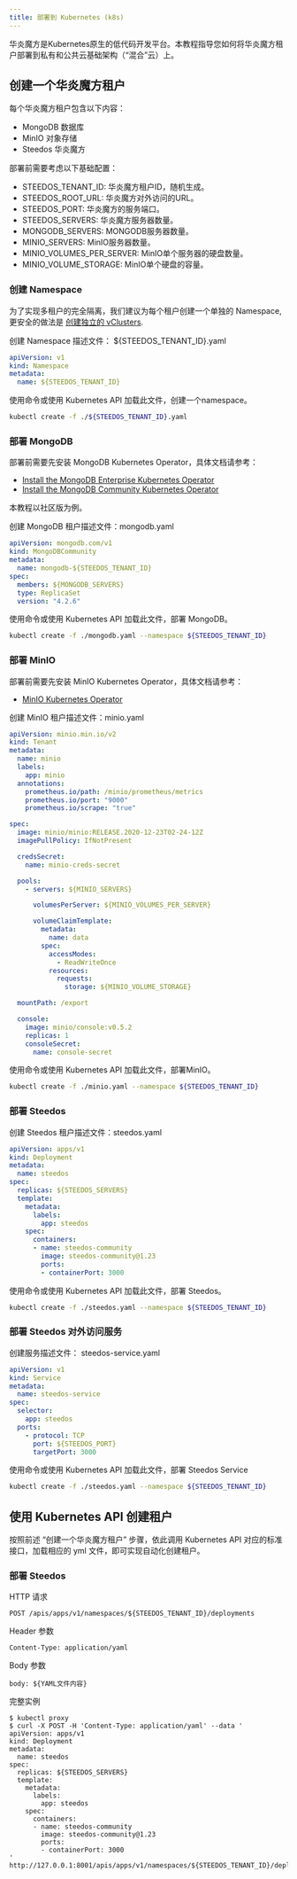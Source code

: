 ```yaml
---
title: 部署到 Kubernetes (k8s)
---
```


华炎魔方是Kubernetes原生的低代码开发平台。本教程指导您如何将华炎魔方租户部署到私有和公共云基础架构（“混合”云）上。

## 创建一个华炎魔方租户

每个华炎魔方租户包含以下内容：

- MongoDB 数据库
- MinIO 对象存储
- Steedos 华炎魔方

部署前需要考虑以下基础配置：

- STEEDOS_TENANT_ID: 华炎魔方租户ID，随机生成。
- STEEDOS_ROOT_URL: 华炎魔方对外访问的URL。
- STEEDOS_PORT: 华炎魔方的服务端口。
- STEEDOS_SERVERS: 华炎魔方服务器数量。
- MONGODB_SERVERS: MONGODB服务器数量。
- MINIO_SERVERS: MinIO服务器数量。
- MINIO_VOLUMES_PER_SERVER: MinIO单个服务器的硬盘数量。
- MINIO_VOLUME_STORAGE: MinIO单个硬盘的容量。

### 创建 Namespace

为了实现多租户的完全隔离，我们建议为每个租户创建一个单独的 Namespace, 更安全的做法是 [创建独立的 vClusters](https://loft.sh/features/virtual-kubernetes-clusters). 

创建 Namespace 描述文件： ${STEEDOS_TENANT_ID}.yaml

```yaml
apiVersion: v1
kind: Namespace
metadata:
  name: ${STEEDOS_TENANT_ID}
```

使用命令或使用 Kubernetes API 加载此文件，创建一个namespace。

```sh
kubectl create -f ./${STEEDOS_TENANT_ID}.yaml
```

### 部署 MongoDB

部署前需要先安装 MongoDB Kubernetes Operator，具体文档请参考：

- [Install the MongoDB Enterprise Kubernetes Operator](https://docs.mongodb.com/kubernetes-operator/master/tutorial/install-k8s-operator/)
- [Install the MongoDB Community Kubernetes Operator](https://github.com/mongodb/mongodb-kubernetes-operator)

本教程以社区版为例。

创建 MongoDB 租户描述文件：mongodb.yaml

```yaml
apiVersion: mongodb.com/v1
kind: MongoDBCommunity
metadata:
  name: mongodb-${STEEDOS_TENANT_ID}
spec:
  members: ${MONGODB_SERVERS}
  type: ReplicaSet
  version: "4.2.6"
```

使用命令或使用 Kubernetes API 加载此文件，部署 MongoDB。

```sh
kubectl create -f ./mongodb.yaml --namespace ${STEEDOS_TENANT_ID}
```

### 部署 MinIO

部署前需要先安装 MinIO Kubernetes Operator，具体文档请参考：

- [MinIO Kubernetes Operator](https://github.com/minio/operator)

创建 MinIO 租户描述文件：minio.yaml

```yaml
apiVersion: minio.min.io/v2
kind: Tenant
metadata:
  name: minio
  labels:
    app: minio
  annotations:
    prometheus.io/path: /minio/prometheus/metrics
    prometheus.io/port: "9000"
    prometheus.io/scrape: "true"

spec:
  image: minio/minio:RELEASE.2020-12-23T02-24-12Z
  imagePullPolicy: IfNotPresent

  credsSecret:
    name: minio-creds-secret

  pools:
    - servers: ${MINIO_SERVERS}

      volumesPerServer: ${MINIO_VOLUMES_PER_SERVER}

      volumeClaimTemplate:
        metadata:
          name: data
        spec:
          accessModes:
            - ReadWriteOnce
          resources:
            requests:
              storage: ${MINIO_VOLUME_STORAGE}

  mountPath: /export

  console:
    image: minio/console:v0.5.2
    replicas: 1
    consoleSecret:
      name: console-secret
```


使用命令或使用 Kubernetes API 加载此文件，部署MinIO。

```sh
kubectl create -f ./minio.yaml --namespace ${STEEDOS_TENANT_ID}
```

### 部署 Steedos 

创建 Steedos 租户描述文件：steedos.yaml

```yaml
apiVersion: apps/v1
kind: Deployment
metadata:
  name: steedos
spec:
  replicas: ${STEEDOS_SERVERS}
  template:
    metadata:
      labels: 
        app: steedos
    spec:     
      containers: 
      - name: steedos-community
        image: steedos-community@1.23
        ports:
        - containerPort: 3000
```

使用命令或使用 Kubernetes API 加载此文件，部署 Steedos。

```sh
kubectl create -f ./steedos.yaml --namespace ${STEEDOS_TENANT_ID}
```


### 部署 Steedos 对外访问服务

创建服务描述文件： steedos-service.yaml

```yaml
apiVersion: v1
kind: Service
metadata:
  name: steedos-service
spec:
  selector:
    app: steedos
  ports:
    - protocol: TCP
      port: ${STEEDOS_PORT}
      targetPort: 3000
```

使用命令或使用 Kubernetes API 加载此文件，部署 Steedos Service

```sh
kubectl create -f ./steedos.yaml --namespace ${STEEDOS_TENANT_ID}
```

## 使用 Kubernetes API 创建租户


按照前述 “创建一个华炎魔方租户” 步骤，依此调用 Kubernetes API 对应的标准接口，加载相应的 yml 文件，即可实现自动化创建租户。

### 部署 Steedos 

HTTP 请求

```
POST /apis/apps/v1/namespaces/${STEEDOS_TENANT_ID}/deployments
```

Header 参数

```
Content-Type: application/yaml
```

Body 参数

```
body: ${YAML文件内容}
```

完整实例

```shell
$ kubectl proxy
$ curl -X POST -H 'Content-Type: application/yaml' --data '
apiVersion: apps/v1
kind: Deployment
metadata:
  name: steedos
spec:
  replicas: ${STEEDOS_SERVERS}
  template:
    metadata:
      labels: 
        app: steedos
    spec:     
      containers: 
      - name: steedos-community
        image: steedos-community@1.23
        ports:
        - containerPort: 3000
' http://127.0.0.1:8001/apis/apps/v1/namespaces/${STEEDOS_TENANT_ID}/deployments

```